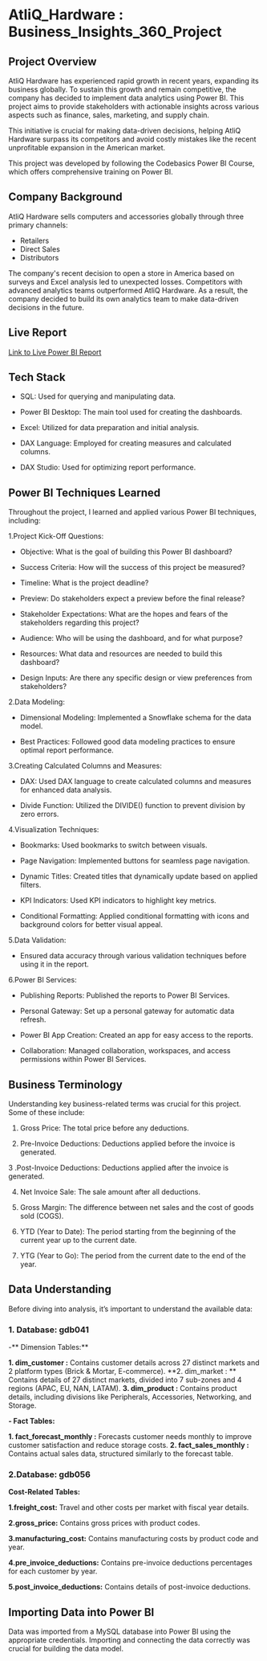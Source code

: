 #  AtliQ_Hardware : Business_Insights_360_Project

## Project Overview

AtliQ Hardware has experienced rapid growth in recent years, expanding its business globally. To sustain this growth and remain competitive, the company has decided to implement data analytics using Power BI. This project aims to provide stakeholders with actionable insights across various aspects such as finance, sales, marketing, and supply chain.

This initiative is crucial for making data-driven decisions, helping AtliQ Hardware surpass its competitors and avoid costly mistakes like the recent unprofitable expansion in the American market.

This project was developed by following the Codebasics Power BI Course, which offers comprehensive training on Power BI.

## Company Background
AtliQ Hardware sells computers and accessories globally through three primary channels:

- Retailers
- Direct Sales
- Distributors

The company's recent decision to open a store in America based on surveys and Excel analysis led to unexpected losses. Competitors with advanced analytics teams outperformed AtliQ Hardware. As a result, the company decided to build its own analytics team to make data-driven decisions in the future.

## Live Report
[Link to Live Power BI Report](https://app.powerbi.com/view?r=eyJrIjoiYjdkZmY3YzMtNTVmNS00NDRhLWE3YTYtOTFjYjRiOGUyZTJmIiwidCI6ImM2ZTU0OWIzLTVmNDUtNDAzMi1hYWU5LWQ0MjQ0ZGM1YjJjNCJ9&pageName=ReportSectionb7abc32aae5628040c4d)

## Tech Stack

- SQL: Used for querying and manipulating data.

- Power BI Desktop: The main tool used for creating the dashboards.

- Excel: Utilized for data preparation and initial analysis.

- DAX Language: Employed for creating measures and calculated columns.

- DAX Studio: Used for optimizing report performance.

 ##  Power BI Techniques Learned

Throughout the project, I learned and applied various Power BI techniques, including:

1.Project Kick-Off Questions:

- Objective: What is the goal of building this Power BI dashboard?

- Success Criteria: How will the success of this project be measured?

- Timeline: What is the project deadline?

- Preview: Do stakeholders expect a preview before the final release?

- Stakeholder Expectations: What are the hopes and fears of the stakeholders regarding this project?

- Audience: Who will be using the dashboard, and for what purpose?

- Resources: What data and resources are needed to build this dashboard?

- Design Inputs: Are there any specific design or view preferences from stakeholders?

2.Data Modeling:

- Dimensional Modeling: Implemented a Snowflake schema for the data model.

- Best Practices: Followed good data modeling practices to ensure optimal report performance.

3.Creating Calculated Columns and Measures:

- DAX: Used DAX language to create calculated columns and measures for enhanced data analysis.

- Divide Function: Utilized the DIVIDE() function to prevent division by zero errors.

4.Visualization Techniques:

- Bookmarks: Used bookmarks to switch between visuals.

- Page Navigation: Implemented buttons for seamless page navigation.

- Dynamic Titles: Created titles that dynamically update based on applied filters.

- KPI Indicators: Used KPI indicators to highlight key metrics.

- Conditional Formatting: Applied conditional formatting with icons and background colors for better visual appeal.

5.Data Validation:

- Ensured data accuracy through various validation techniques before using it in the report.

6.Power BI Services:

- Publishing Reports: Published the reports to Power BI Services.

- Personal Gateway: Set up a personal gateway for automatic data refresh.

- Power BI App Creation: Created an app for easy access to the reports.

- Collaboration: Managed collaboration, workspaces, and access permissions within Power BI Services.

 ##  Business Terminology
Understanding key business-related terms was crucial for this project. Some of these include:

1. Gross Price: The total price before any deductions.

2. Pre-Invoice Deductions: Deductions applied before the invoice is generated.

3 .Post-Invoice Deductions: Deductions applied after the invoice is generated.

4. Net Invoice Sale: The sale amount after all deductions.

5. Gross Margin: The difference between net sales and the cost of goods sold (COGS).

6. YTD (Year to Date): The period starting from the beginning of the current year up to the current date.
 
 7. YTG (Year to Go): The period from the current date to the end of the year.

## Data Understanding
Before diving into analysis, it’s important to understand the available data:

### 1. Database: gdb041

-** Dimension Tables:**

**1. dim_customer :** Contains customer details across 27 distinct markets and 2 platform types (Brick & Mortar, E-commerce).
**2. dim_market : ** Contains details of 27 distinct markets, divided into 7 sub-zones and 4 regions (APAC, EU, NAN, LATAM).
**3. dim_product :** Contains product details, including divisions like Peripherals, Accessories, Networking, and Storage.

**- Fact Tables:**

**1. fact_forecast_monthly :**  Forecasts customer needs monthly to improve customer satisfaction and reduce storage costs.
**2. fact_sales_monthly :**  Contains actual sales data, structured similarly to the forecast table.

### 2.Database: gdb056

**Cost-Related Tables:**

**1.freight_cost:** Travel and other costs per market with fiscal year details.

**2.gross_price:** Contains gross prices with product codes.

**3.manufacturing_cost:** Contains manufacturing costs by product code and year.

**4.pre_invoice_deductions:** Contains pre-invoice deductions percentages for each customer by year.

**5.post_invoice_deductions:** Contains details of post-invoice deductions.

## Importing Data into Power BI
Data was imported from a MySQL database into Power BI using the appropriate credentials. Importing and connecting the data correctly was crucial for building the data model.


   

